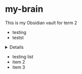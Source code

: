 # my-brain
This is my Obsidian vault for term 2

- testing
- testst

<details>

- testing
- test 2
- test 3
  
</details>

- testing list
- item 2 
- item 3